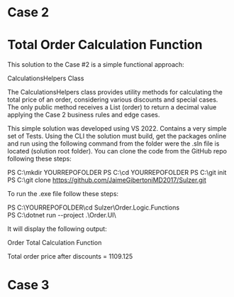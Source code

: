# Case 2
# Total Order Calculation Function

This solution to the Case #2 is a simple functional approach:

CalculationsHelpers Class

The CalculationsHelpers class provides utility methods for calculating the total price of an order, considering various discounts and special cases. The only public method receives a List<item> (order) to return a decimal value applying the Case 2 business rules and edge cases.

This simple solution was developed using VS 2022. 
Contains a very simple set of Tests.
Using the CLI the solution must build, get the packages online and run using the following command from the folder were the .sln file is located (solution root folder). You can clone the code from the GitHub repo following these steps:

PS C:\mkdir YOURREPOFOLDER
PS C:\cd YOURREPOFOLDER
PS C:\git init
PS C:\git clone https://github.com/JaimeGibertoniMD2017/Sulzer.git

To run the .exe file follow these steps:

PS C:\YOURREPOFOLDER\cd Sulzer\Order.Logic.Functions\
PS C:\dotnet run --project .\Order.UI\

It will display the following output:

Order Total Calculation Function

Total order price after discounts = 1109.125 

# Case 3
# 